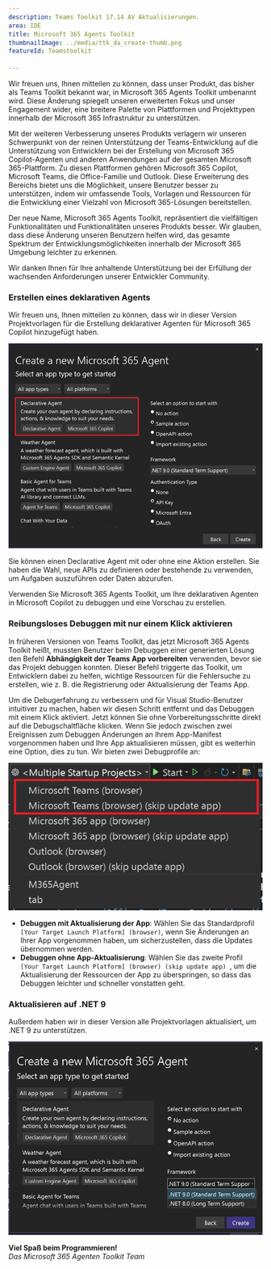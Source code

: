 ```yaml
---
description: Teams Toolkit 17.14 AV Aktualisierungen.
area: IDE
title: Microsoft 365 Agents Toolkit
thumbnailImage: ../media/ttk_da_create-thumb.png
featureId: Teamstoolkit

---
```



Wir freuen uns, Ihnen mitteilen zu können, dass unser Produkt, das bisher als Teams Toolkit bekannt war, in Microsoft 365 Agents Toolkit umbenannt wird. Diese Änderung spiegelt unseren erweiterten Fokus und unser Engagement wider, eine breitere Palette von Plattformen und Projekttypen innerhalb der Microsoft 365 Infrastruktur zu unterstützen.

Mit der weiteren Verbesserung unseres Produkts verlagern wir unseren Schwerpunkt von der reinen Unterstützung der Teams-Entwicklung auf die Unterstützung von Entwicklern bei der Erstellung von Microsoft 365 Copilot-Agenten und anderen Anwendungen auf der gesamten Microsoft 365-Plattform. Zu diesen Plattformen gehören Microsoft 365 Copilot, Microsoft Teams, die Office-Familie und Outlook. Diese Erweiterung des Bereichs bietet uns die Möglichkeit, unsere Benutzer besser zu unterstützen, indem wir umfassende Tools, Vorlagen und Ressourcen für die Entwicklung einer Vielzahl von Microsoft 365-Lösungen bereitstellen.

Der neue Name, Microsoft 365 Agents Toolkit, repräsentiert die vielfältigen Funktionalitäten und Funktionalitäten unseres Produkts besser. Wir glauben, dass diese Änderung unseren Benutzern helfen wird, das gesamte Spektrum der Entwicklungsmöglichkeiten innerhalb der Microsoft 365 Umgebung leichter zu erkennen.

Wir danken Ihnen für Ihre anhaltende Unterstützung bei der Erfüllung der wachsenden Anforderungen unserer Entwickler Community.


### Erstellen eines deklarativen Agents 

Wir freuen uns, Ihnen mitteilen zu können, dass wir in dieser Version Projektvorlagen für die Erstellung deklarativer Agenten für Microsoft 365 Copilot hinzugefügt haben.

![DA-Projekt erstellen](../media/atk_da_create.png)

Sie können einen Declarative Agent mit oder ohne eine Aktion erstellen. Sie haben die Wahl, neue APIs zu definieren oder bestehende zu verwenden, um Aufgaben auszuführen oder Daten abzurufen.

Verwenden Sie Microsoft 365 Agents Toolkit, um Ihre deklarativen Agenten in Microsoft Copilot zu debuggen und eine Vorschau zu erstellen.

### Reibungsloses Debuggen mit nur einem Klick aktivieren
In früheren Versionen von Teams Toolkit, das jetzt Microsoft 365 Agents Toolkit heißt, mussten Benutzer beim Debuggen einer generierten Lösung den Befehl **Abhängigkeit der Teams App vorbereiten** verwenden, bevor sie das Projekt debuggen konnten. Dieser Befehl triggerte das Toolkit, um Entwicklern dabei zu helfen, wichtige Ressourcen für die Fehlersuche zu erstellen, wie z. B. die Registrierung oder Aktualisierung der Teams App.

Um die Debugerfahrung zu verbessern und für Visual Studio-Benutzer intuitiver zu machen, haben wir diesen Schritt entfernt und das Debuggen mit einem Klick aktiviert. Jetzt können Sie ohne Vorbereitungsschritte direkt auf die Debugschaltfläche klicken. Wenn Sie jedoch zwischen zwei Ereignissen zum Debuggen Änderungen an Ihrem App-Manifest vorgenommen haben und Ihre App aktualisieren müssen, gibt es weiterhin eine Option, dies zu tun.
Wir bieten zwei Debugprofile an:

![Debugprofile](../media/atk_debug_profiles.png)

- **Debuggen mit Aktualisierung der App**: Wählen Sie das Standardprofil `[Your Target Launch Platform] (browser)`, wenn Sie Änderungen an Ihrer App vorgenommen haben, um sicherzustellen, dass die Updates übernommen werden.
- **Debuggen ohne App-Aktualisierung**: Wählen Sie das zweite Profil `[Your Target Launch Platform] (browser) (skip update app) `, um die Aktualisierung der Ressourcen der App zu überspringen, so dass das Debuggen leichter und schneller vonstatten geht.

### Aktualisieren auf .NET 9

Außerdem haben wir in dieser Version alle Projektvorlagen aktualisiert, um .NET 9 zu unterstützen.

![.net9-Support](../media/atk_net9.png)

**Viel Spaß beim Programmieren!**  
*Das Microsoft 365 Agenten Toolkit Team*
